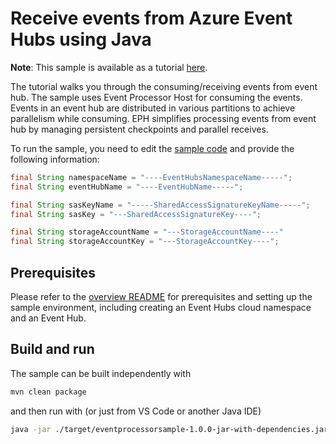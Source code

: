 # Receive events from Azure Event Hubs using Java

**Note**: This sample is available as a tutorial [here](https://docs.microsoft.com/azure/event-hubs/event-hubs-java-get-started-receive-eph).

The tutorial walks you through the consuming/receiving events from event hub. The sample uses Event Processor Host for consuming the events. Events in an event hub are distributed in various partitions to achieve parallelism while consuming. EPH simplifies processing events from event hub by managing persistent checkpoints and parallel receives. 

To run the sample, you need to edit the [sample code](src/main/java/com/microsoft/azure/eventhubs/samples/eventprocessorsample/EventProcessorSample.java) and provide the following information:

```java
final String namespaceName = "----EventHubsNamespaceName-----";
final String eventHubName = "----EventHubName-----";

final String sasKeyName = "-----SharedAccessSignatureKeyName-----";
final String sasKey = "---SharedAccessSignatureKey----";

final String storageAccountName = "---StorageAccountName----"
final String storageAccountKey = "---StorageAccountKey----";
```

## Prerequisites

Please refer to the [overview README](../../README.md) for prerequisites and setting up the sample environment, including creating an Event Hubs cloud namespace and an Event Hub.

## Build and run

The sample can be built independently with 

```bash
mvn clean package
```

and then run with (or just from VS Code or another Java IDE)

```bash
java -jar ./target/eventprocessorsample-1.0.0-jar-with-dependencies.jar
```
